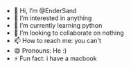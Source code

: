 - 👋 Hi, I’m @EnderSand
- 👀 I’m interested in anything
- 🌱 I’m currently learning python
- 💞️ I’m looking to collaborate on nothing
- 📫 How to reach me: you can't
- 😄 Pronouns: He :)
- ⚡ Fun fact: i have a macbook

<!---
EnderSand/EnderSand is a ✨ special ✨ repository because its `README.md` (this file) appears on your GitHub profile.
You can click the Preview link to take a look at your changes.
--->
